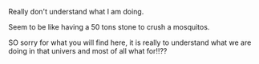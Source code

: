 Really don't understand what I am doing.

Seem to be like having a 50 tons stone to crush a mosquitos.

SO sorry for what you will find here, it is really to understand what we are doing in that univers and most of all what for!!??
